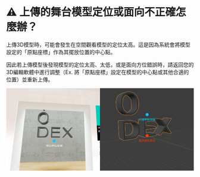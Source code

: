 # ⚠️ 上傳的舞台模型定位或面向不正確怎麼辦？

上傳3D模型時，可能會發生在空間觀看模型的定位太高。這是因為系統會將模型設定的「原點座標」作為其擺放位置的中心點。

因此若上傳模型後發現模型的定位太高、太低，或是面向方位錯誤時，請返回您的3D編輯軟體中進行調整（Ex. 將「原點座標」設定在模型的中心點或其他合適的位置）並重新上傳。

![](<../../.gitbook/assets/02 (2).png>)
